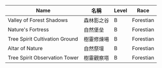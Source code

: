 | Name                           | 名稱             | Level | Race      |
|--------------------------------|------------------|-------|-----------|
| Valley of Forest Shadows       | 森林影之谷       | B     | Forestian |
| Nature's Fortress              | 自然堡垒         | B     | Forestian |
| Tree Spirit Cultivation Ground | 樹靈修煉場       | B     | Forestian |
| Altar of Nature                | 自然祭壇         | B     | Forestian |
| Tree Spirit Observation Tower  | 樹靈觀察塔       | B     | Forestian |
